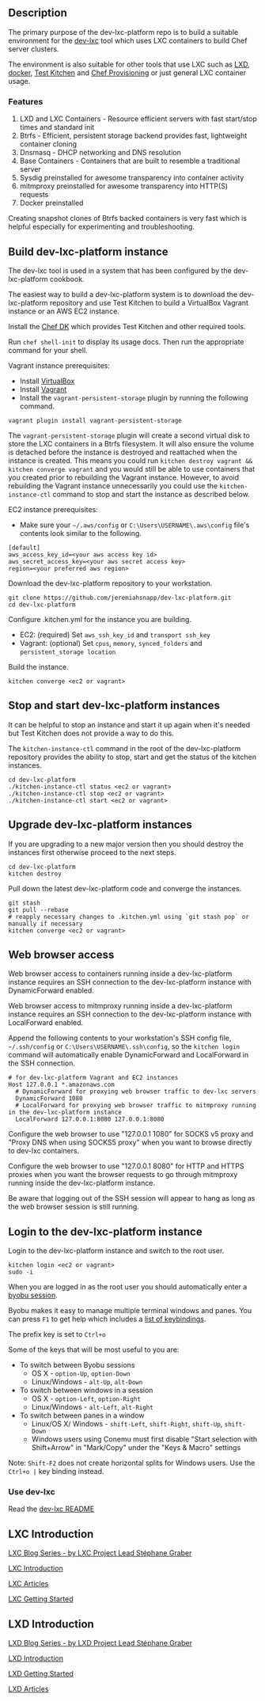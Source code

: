 ## Description

The primary purpose of the dev-lxc-platform repo is to build a suitable environment for
the [dev-lxc](https://github.com/jeremiahsnapp/dev-lxc) tool which uses LXC containers
to build Chef server clusters.

The environment is also suitable for other tools that use LXC such as
[LXD](https://linuxcontainers.org/lxd/introduction/), [docker](https://www.docker.io/),
[Test Kitchen](http://kitchen.ci/) and
[Chef Provisioning](https://docs.chef.io/provisioning.html)
or just general LXC container usage.

### Features

1. LXD and LXC Containers - Resource efficient servers with fast start/stop times and standard init
2. Btrfs - Efficient, persistent storage backend provides fast, lightweight container cloning
3. Dnsmasq - DHCP networking and DNS resolution
4. Base Containers - Containers that are built to resemble a traditional server
5. Sysdig preinstalled for awesome transparency into container activity
6. mitmproxy preinstalled for awesome transparency into HTTP(S) requests
7. Docker preinstalled

Creating snapshot clones of Btrfs backed containers is very fast which is helpful
especially for experimenting and troubleshooting.

## Build dev-lxc-platform instance

The dev-lxc tool is used in a system that has been configured by the dev-lxc-platform cookbook.

The easiest way to build a dev-lxc-platform system is to download the dev-lxc-platform repository
and use Test Kitchen to build a VirtualBox Vagrant instance or an AWS EC2 instance.

Install the [Chef DK](http://downloads.chef.io/) which provides Test Kitchen and other required tools.

Run `chef shell-init` to display its usage docs. Then run the appropriate command for your shell.

Vagrant instance prerequisites:

* Install [VirtualBox](https://www.virtualbox.org/wiki/Downloads)
* Install [Vagrant](https://www.vagrantup.com/downloads.html)
* Install the `vagrant-persistent-storage` plugin by running the following command.

```
vagrant plugin install vagrant-persistent-storage
```

The `vagrant-persistent-storage` plugin will create a second virtual disk to store the LXC containers in a Btrfs filesystem.
It will also ensure the volume is detached before the instance is destroyed and reattached when the instance is created.
This means you could run `kitchen destroy vagrant && kitchen converge vagrant` and you would still be able to use containers
that you created prior to rebuilding the Vagrant instance. However, to avoid rebuilding the Vagrant instance unnecessarily
you could use the `kitchen-instance-ctl` command to stop and start the instance as described below.

EC2 instance prerequisites:

* Make sure your `~/.aws/config` or `C:\Users\USERNAME\.aws\config` file's contents look similar to the following.

```
[default]
aws_access_key_id=<your aws access key id>
aws_secret_access_key=<your aws secret access key>
region=<your preferred aws region>
```

Download the dev-lxc-platform repository to your workstation.

```
git clone https://github.com/jeremiahsnapp/dev-lxc-platform.git
cd dev-lxc-platform
```

Configure .kitchen.yml for the instance you are building.

* EC2: (required) Set `aws_ssh_key_id` and `transport ssh_key`
* Vagrant: (optional) Set `cpus`, `memory`, `synced_folders` and `persistent_storage location`

Build the instance.

```
kitchen converge <ec2 or vagrant>
```

## Stop and start dev-lxc-platform instances

It can be helpful to stop an instance and start it up again when it's needed but Test Kitchen does not provide a way to do this.

The `kitchen-instance-ctl` command in the root of the dev-lxc-platform repository provides the ability to stop, start and get the status of the kitchen instances.

```
cd dev-lxc-platform
./kitchen-instance-ctl status <ec2 or vagrant>
./kitchen-instance-ctl stop <ec2 or vagrant>
./kitchen-instance-ctl start <ec2 or vagrant>
```

## Upgrade dev-lxc-platform instances

If you are upgrading to a new major version then you should destroy the instances first otherwise proceed to the next steps.

```
cd dev-lxc-platform
kitchen destroy
```

Pull down the latest dev-lxc-platform code and converge the instances.

```
git stash
git pull --rebase
# reapply necessary changes to .kitchen.yml using `git stash pop` or manually if necessary
kitchen converge <ec2 or vagrant>
```

## Web browser access

Web browser access to containers running inside a dev-lxc-platform instance requires an SSH connection to the dev-lxc-platform instance with DynamicForward enabled.

Web browser access to mitmproxy running inside a dev-lxc-platform instance requires an SSH connection to the dev-lxc-platform instance with LocalForward enabled.

Append the following contents to your workstation's SSH config file, `~/.ssh/config` or `C:\Users\USERNAME\.ssh\config`, so the `kitchen login` command will automatically enable DynamicForward and LocalForward in the SSH connection.

```
# for dev-lxc-platform Vagrant and EC2 instances
Host 127.0.0.1 *.amazonaws.com
  # DynamicForward for proxying web browser traffic to dev-lxc servers
  DynamicForward 1080
  # LocalForward for proxying web browser traffic to mitmproxy running in the dev-lxc-platform instance
  LocalForward 127.0.0.1:8080 127.0.0.1:8080
```

Configure the web browser to use "127.0.0.1 1080" for SOCKS v5 proxy and "Proxy DNS when using SOCKS5 proxy" when you want to browse directly
to dev-lxc containers.

Configure the web browser to use "127.0.0.1 8080" for HTTP and HTTPS proxies when you want the browser requests to go through mitmproxy running inside the dev-lxc-platform instance.

Be aware that logging out of the SSH session will appear to hang as long as the web browser session is still running.

## Login to the dev-lxc-platform instance

Login to the dev-lxc-platform instance and switch to the root user.

```
kitchen login <ec2 or vagrant>
sudo -i
```

When you are logged in as the root user you should automatically enter a [byobu session](http://byobu.co/).

Byobu makes it easy to manage multiple terminal windows and panes. You can press `F1` to get help which includes a [list of keybindings](http://manpages.ubuntu.com/manpages/wily/en/man1/byobu.1.html#contenttoc8).

The prefix key is set to `Ctrl+o`

Some of the keys that will be most useful to you are:

* To switch between Byobu sessions
  * OS X - `option-Up`, `option-Down`
  * Linux/Windows - `alt-Up`, `alt-Down`
* To switch between windows in a session
  * OS X - `option-Left`, `option-Right`
  * Linux/Windows - `alt-Left`, `alt-Right`
* To switch between panes in a window
  * Linux/OS X/ Windows - `shift-Left`, `shift-Right`, `shift-Up`, `shift-Down`
  * Windows users using Conemu must first disable "Start selection with Shift+Arrow" in "Mark/Copy" under the "Keys & Macro" settings

Note: `Shift-F2` does not create horizontal splits for Windows users. Use the `Ctrl+o |` key binding instead.

### Use dev-lxc

Read the [dev-lxc README](https://github.com/jeremiahsnapp/dev-lxc)

## LXC Introduction

[LXC Blog Series - by LXC Project Lead Stéphane Graber](https://www.stgraber.org/2013/12/20/lxc-1-0-blog-post-series/)

[LXC Introduction](https://linuxcontainers.org/lxc/introduction/)

[LXC Articles](https://linuxcontainers.org/lxc/articles/)

[LXC Getting Started](https://linuxcontainers.org/lxc/getting-started/)

## LXD Introduction

[LXD Blog Series - by LXD Project Lead Stéphane Graber](https://www.stgraber.org/2016/03/11/lxd-2-0-blog-post-series-012/)

[LXD Introduction](https://linuxcontainers.org/lxd/introduction/)

[LXD Getting Started](https://linuxcontainers.org/lxd/getting-started-cli/)

[LXD Articles](https://linuxcontainers.org/lxd/articles/)
